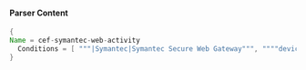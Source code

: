 #### Parser Content
```Java
{
Name = cef-symantec-web-activity
  Conditions = [ """|Symantec|Symantec Secure Web Gateway""", """"device_time":""" ]
}
```
